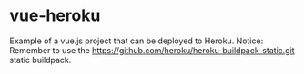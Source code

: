 # vue-heroku
Example of a vue.js project that can be deployed to Heroku. Notice: Remember to use the https://github.com/heroku/heroku-buildpack-static.git static buildpack.
